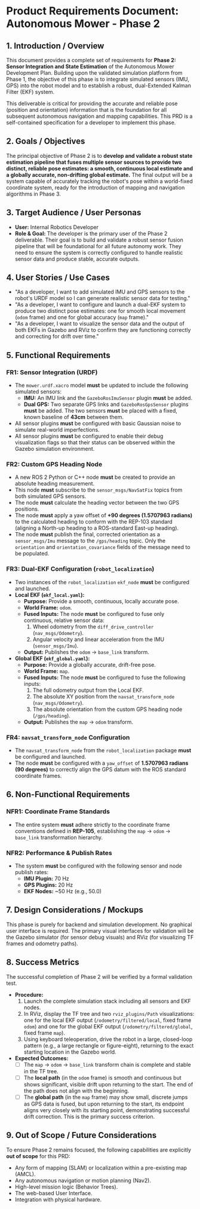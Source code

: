 # **Product Requirements Document: Autonomous Mower - Phase 2**

## **1. Introduction / Overview**

This document provides a complete set of requirements for **Phase 2: Sensor Integration and State Estimation** of the Autonomous Mower Development Plan. Building upon the validated simulation platform from Phase 1, the objective of this phase is to integrate simulated sensors (IMU, GPS) into the robot model and to establish a robust, dual-Extended Kalman Filter (EKF) system.

This deliverable is critical for providing the accurate and reliable pose (position and orientation) information that is the foundation for all subsequent autonomous navigation and mapping capabilities. This PRD is a self-contained specification for a developer to implement this phase.

## **2. Goals / Objectives**

The principal objective of Phase 2 is to **develop and validate a robust state estimation pipeline that fuses multiple sensor sources to provide two distinct, reliable pose estimates: a smooth, continuous local estimate and a globally accurate, non-drifting global estimate.** The final output will be a system capable of accurately tracking the robot's pose within a world-fixed coordinate system, ready for the introduction of mapping and navigation algorithms in Phase 3.

## **3. Target Audience / User Personas**

*   **User:** Internal Robotics Developer
*   **Role & Goal:** The developer is the primary user of the Phase 2 deliverable. Their goal is to build and validate a robust sensor fusion pipeline that will be foundational for all future autonomy work. They need to ensure the system is correctly configured to handle realistic sensor data and produce stable, accurate outputs.

## **4. User Stories / Use Cases**

*   "As a developer, I want to add simulated IMU and GPS sensors to the robot's URDF model so I can generate realistic sensor data for testing."
*   "As a developer, I want to configure and launch a dual-EKF system to produce two distinct pose estimates: one for smooth local movement (`odom` frame) and one for global accuracy (`map` frame)."
*   "As a developer, I want to visualize the sensor data and the output of both EKFs in Gazebo and RViz to confirm they are functioning correctly and correcting for drift over time."

## **5. Functional Requirements**

### **FR1: Sensor Integration (URDF)**
*   The `mower.urdf.xacro` model **must** be updated to include the following simulated sensors:
    *   **IMU:** An IMU link and the `GazeboRosImuSensor` plugin **must** be added.
    *   **Dual GPS:** Two separate GPS links and `GazeboRosGpsSensor` plugins **must** be added. The two sensors **must** be placed with a fixed, known baseline of **43cm** between them.
*   All sensor plugins **must** be configured with basic Gaussian noise to simulate real-world imperfections.
*   All sensor plugins **must** be configured to enable their debug visualization flags so that their status can be observed within the Gazebo simulation environment.

### **FR2: Custom GPS Heading Node**
*   A new ROS 2 Python or C++ node **must** be created to provide an absolute heading measurement.
*   This node **must** subscribe to the `sensor_msgs/NavSatFix` topics from both simulated GPS sensors.
*   The node **must** calculate the heading vector between the two GPS positions.
*   The node **must** apply a yaw offset of **+90 degrees (1.5707963 radians)** to the calculated heading to conform with the REP-103 standard (aligning a North-up heading to a ROS-standard East-up heading).
*   The node **must** publish the final, corrected orientation as a `sensor_msgs/Imu` message to the `/gps/heading` topic. Only the `orientation` and `orientation_covariance` fields of the message need to be populated.

### **FR3: Dual-EKF Configuration (`robot_localization`)**
*   Two instances of the `robot_localization` `ekf_node` **must** be configured and launched.
*   **Local EKF (`ekf_local.yaml`):**
    *   **Purpose:** Provide a smooth, continuous, locally accurate pose.
    *   **World Frame:** `odom`.
    *   **Fused Inputs:** The node **must** be configured to fuse only continuous, relative sensor data:
        1.  Wheel odometry from the `diff_drive_controller` (`nav_msgs/Odometry`).
        2.  Angular velocity and linear acceleration from the IMU (`sensor_msgs/Imu`).
    *   **Output:** Publishes the `odom` -> `base_link` transform.
*   **Global EKF (`ekf_global.yaml`):**
    *   **Purpose:** Provide a globally accurate, drift-free pose.
    *   **World Frame:** `map`.
    *   **Fused Inputs:** The node **must** be configured to fuse the following inputs:
        1.  The full odometry output from the Local EKF.
        2.  The absolute XY position from the `navsat_transform_node` (`nav_msgs/Odometry`).
        3.  The absolute orientation from the custom GPS heading node (`/gps/heading`).
    *   **Output:** Publishes the `map` -> `odom` transform.

### **FR4: `navsat_transform_node` Configuration**
*   The `navsat_transform_node` from the `robot_localization` package **must** be configured and launched.
*   The node **must** be configured with a `yaw_offset` of **1.5707963 radians (90 degrees)** to correctly align the GPS datum with the ROS standard coordinate frames.

## **6. Non-Functional Requirements**

### **NFR1: Coordinate Frame Standards**
*   The entire system **must** adhere strictly to the coordinate frame conventions defined in **REP-105**, establishing the `map` -> `odom` -> `base_link` transformation hierarchy.

### **NFR2: Performance & Publish Rates**
*   The system **must** be configured with the following sensor and node publish rates:
    *   **IMU Plugin:** 70 Hz
    *   **GPS Plugins:** 20 Hz
    *   **EKF Nodes:** ~50 Hz (e.g., 50.0)

## **7. Design Considerations / Mockups**

This phase is purely for backend and simulation development. No graphical user interface is required. The primary visual interfaces for validation will be the Gazebo simulator (for sensor debug visuals) and RViz (for visualizing TF frames and odometry paths).

## **8. Success Metrics**

The successful completion of Phase 2 will be verified by a formal validation test.

*   **Procedure:**
    1.  Launch the complete simulation stack including all sensors and EKF nodes.
    2.  In RViz, display the TF tree and two `rviz_plugins/Path` visualizations: one for the local EKF output (`/odometry/filtered/local`, fixed frame `odom`) and one for the global EKF output (`/odometry/filtered/global`, fixed frame `map`).
    3.  Using keyboard teleoperation, drive the robot in a large, closed-loop pattern (e.g., a large rectangle or figure-eight), returning to the exact starting location in the Gazebo world.
*   **Expected Outcomes:**
    *   [ ] The `map` -> `odom` -> `base_link` transform chain is complete and stable in the TF tree.
    *   [ ] The **local path** (in the `odom` frame) is smooth and continuous but shows significant, visible drift upon returning to the start. The end of the path does not align with the beginning.
    *   [ ] The **global path** (in the `map` frame) may show small, discrete jumps as GPS data is fused, but upon returning to the start, its endpoint aligns very closely with its starting point, demonstrating successful drift correction. This is the primary success criterion.

## **9. Out of Scope / Future Considerations**

To ensure Phase 2 remains focused, the following capabilities are explicitly **out of scope** for this PRD:

*   Any form of mapping (SLAM) or localization within a pre-existing map (AMCL).
*   Any autonomous navigation or motion planning (Nav2).
*   High-level mission logic (Behavior Trees).
*   The web-based User Interface.
*   Integration with physical hardware.
